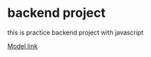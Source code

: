 # backend project

this is practice backend project with javascript

[Model link](https://app.eraser.io/workspace/YtPqZ1VogxGy1jzIDkzj)

 